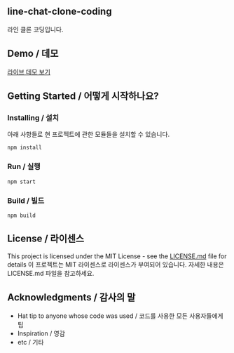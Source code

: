 ## line-chat-clone-coding
라인 클론 코딩입니다.


## Demo / 데모

[라이브 데모 보기](https://vue-image-scrapper.herokuapp.com/)

## Getting Started / 어떻게 시작하나요?

### Installing / 설치

아래 사항들로 현 프로젝트에 관한 모듈들을 설치할 수 있습니다.

```
npm install
```

### Run / 실행

```
npm start
```

### Build / 빌드

```
npm build
```


## License / 라이센스

This project is licensed under the MIT License - see the [LICENSE.md](https://gist.github.com/PurpleBooth/LICENSE.md) file for details
이 프로젝트는 MIT 라이센스로 라이센스가 부여되어 있습니다. 자세한 내용은 LICENSE.md 파일을 참고하세요.

## Acknowledgments / 감사의 말

- Hat tip to anyone whose code was used / 코드를 사용한 모든 사용자들에게 팁
- Inspiration / 영감
- etc / 기타

